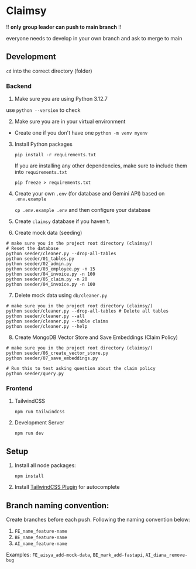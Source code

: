 # Claimsy

!! **only group leader can push to main branch** !!

everyone needs to develop in your own branch and ask to merge to main

## Development
`cd` into the correct directory (folder)

### Backend

1. Make sure you are using Python 3.12.7

use `python --version` to check

2. Make sure you are in your virtual environment

- Create one if you don't have one `python -m venv myenv`

3. Install Python packages

   `pip install -r requirements.txt`

   If you are installing any other dependencies, make sure to include them into `requirements.txt`

   `pip freeze > requirements.txt`

4. Create your own `.env` (for database and Gemini API) based on `.env.example`
   
   `cp .env.example .env` and then configure your database

5. Create `claimsy` database if you haven't.

6. Create mock data (seeding)
```
# make sure you in the project root directory (claimsy/)
# Reset the database
python seeder/cleaner.py --drop-all-tables
python seeder/01_tables.py
python seeder/02_admin.py
python seeder/03_employee.py -n 15
python seeder/04_invoice.py -n 100
python seeder/05_claim.py -n 20
python seeder/04_invoice.py -n 100
```

7. Delete mock data using `db/cleaner.py`
```
# make sure you in the project root directory (claimsy/)
python seeder/cleaner.py --drop-all-tables # Delete all tables
python seeder/cleaner.py --all
python seeder/cleaner.py --table claims
python seeder/cleaner.py --help
```

8. Create MongoDB Vector Store and Save Embeddings (Claim Policy)
```
# make sure you in the project root directory (claimsy/)
python seeder/06_create_vector_store.py
python seeder/07_save_embeddings.py

# Run this to test asking question about the claim policy
python seeder/query.py
```

### Frontend
1. TailwindCSS

   `npm run tailwindcss`

2. Development Server

   `npm run dev`

## Setup

1. Install all node packages:

   `npm install`

2. Install [TailwindCSS Plugin](https://marketplace.visualstudio.com/items?itemName=bradlc.vscode-tailwindcss) for autocomplete

## Branch naming convention:

Create branches before each push. Following the naming convention below:

1. `FE_name_feature-name`
2. `BE_name_feature-name`
3. `AI_name_feature-name`

Examples:
`FE_aisya_add-mock-data`, `BE_mark_add-fastapi`, `AI_diana_remove-bug`
